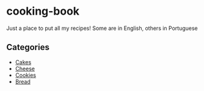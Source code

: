 # cooking-book

Just a place to put all my recipes!
Some are in English, others in Portuguese

## Categories

- [Cakes](./cakes/README.md)
- [Cheese](./cheese/README.md)
- [Cookies](./cookies/README.md)
- [Bread](./bread/README.md)
